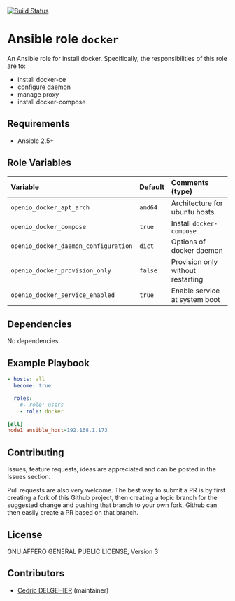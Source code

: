 [![Build Status](https://travis-ci.org/open-io/ansible-role-openio-docker.svg?branch=master)](https://travis-ci.org/open-io/ansible-role-openio-docker)
# Ansible role `docker`

An Ansible role for install docker. Specifically, the responsibilities of this role are to:

- install docker-ce
- configure daemon
- manage proxy
- install docker-compose

## Requirements

- Ansible 2.5+

## Role Variables


| Variable   | Default | Comments (type)  |
| :---       | :---    | :---             |
| `openio_docker_apt_arch` | `amd64` | Architecture for ubuntu hosts |
| `openio_docker_compose` | `true` | Install `docker-compose` |
| `openio_docker_daemon_configuration` | `dict` | Options of docker daemon |
| `openio_docker_provision_only` | `false` | Provision only without restarting |
| `openio_docker_service_enabled` | `true` | Enable service at system boot |

## Dependencies

No dependencies.

## Example Playbook

```yaml
- hosts: all
  become: true

  roles:
    #- role: users
    - role: docker
```


```ini
[all]
node1 ansible_host=192.168.1.173
```

## Contributing

Issues, feature requests, ideas are appreciated and can be posted in the Issues section.

Pull requests are also very welcome.
The best way to submit a PR is by first creating a fork of this Github project, then creating a topic branch for the suggested change and pushing that branch to your own fork.
Github can then easily create a PR based on that branch.

## License

GNU AFFERO GENERAL PUBLIC LICENSE, Version 3

## Contributors

- [Cedric DELGEHIER](https://github.com/cdelgehier) (maintainer)